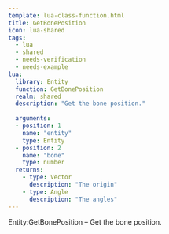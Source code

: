 ```yaml
---
template: lua-class-function.html
title: GetBonePosition
icon: lua-shared
tags:
  - lua
  - shared
  - needs-verification
  - needs-example
lua:
  library: Entity
  function: GetBonePosition
  realm: shared
  description: "Get the bone position."
  
  arguments:
  - position: 1
    name: "entity"
    type: Entity
  - position: 2
    name: "bone"
    type: number
  returns:
    - type: Vector
      description: "The origin"
    - type: Angle
      description: "The angles"
---
```


<div class="lua__search__keywords">
Entity:GetBonePosition &#x2013; Get the bone position.
</div>
